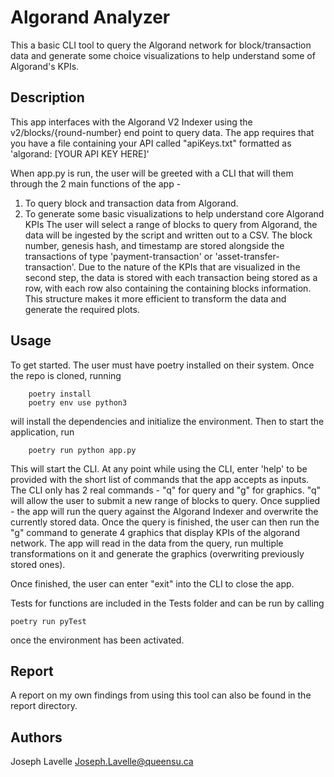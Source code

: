 # Algorand Analyzer

This a basic CLI tool to query the Algorand network for block/transaction data and generate some choice visualizations to help understand some of Algorand's KPIs.

## Description
This app interfaces with the Algorand V2 Indexer using the v2/blocks/{round-number} end point to query data. The app requires that you have a file containing your API called "apiKeys.txt" formatted as 'algorand: [YOUR API KEY HERE]'

When app.py is run, the user will be greeted with a CLI that will them through the 2 main functions of the app -
1. To query block and transaction data from Algorand. 
2. To generate some basic visualizations to help understand core Algorand KPIs
The user will select a range of blocks to query from Algorand, the data will be ingested by the script and written out to a CSV. The block number, genesis hash, and timestamp are stored alongside the transactions of type 'payment-transaction' or 'asset-transfer-transaction'. Due to the nature of the KPIs that are visualized in the second step, the data is stored with each transaction being stored as a row, with each row also containing the containing blocks information. This structure makes it more efficient to transform the data and generate the required plots.

## Usage
To get started. The user must have poetry installed on their system. Once the repo is cloned, running
```
    poetry install
    poetry env use python3
```
will install the dependencies and initialize the environment. Then to start the application, run
```
    poetry run python app.py
```
This will start the CLI. At any point while using the CLI, enter 'help' to be provided with the short list of commands that the app accepts as inputs. The CLI only has 2 real commands - "q" for query and "g" for graphics. "q" will allow the user to submit a new range of blocks to query. Once supplied - the app will run the query against the Algorand Indexer and overwrite the currently stored data. Once the query is finished, the user can then run the "g" command to generate 4 graphics that display KPIs of the algorand network. The app will read in the data from the query, run multiple transformations on it and generate the graphics (overwriting previously stored ones).

Once finished, the user can enter "exit" into the CLI to close the app.

Tests for functions are included in the Tests folder and can be run by calling
```
poetry run pyTest
```
once the environment has been activated.

## Report
A report on my own findings from using this tool can also be found in the report directory.

## Authors
Joseph Lavelle
Joseph.Lavelle@queensu.ca
